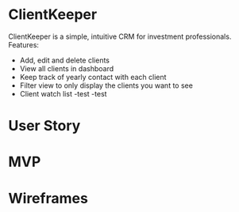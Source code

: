 # ClientKeeper
ClientKeeper is a simple, intuitive CRM for investment professionals. 
Features:
- Add, edit and delete clients
- View all clients in dashboard
- Keep track of yearly contact with each client
- Filter view to only display the clients you want to see
- Client watch list
-test
-test

# User Story

# MVP

# Wireframes
